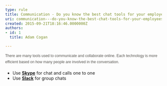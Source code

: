 ```yaml
---
type: rule
title: Communication - Do you know the best chat tools for your employees?
uri: communication---do-you-know-the-best-chat-tools-for-your-employees
created: 2015-09-21T18:16:46.0000000Z
authors:
- id: 1
  title: Adam Cogan

---
```




<span class='intro'> <p style="margin-bottom&#58;17px;color&#58;#585651;font-family&#58;verdana, arial, sans-serif;font-size&#58;12px;line-height&#58;19.8px;">There are many tools used to communicate and collaborate online.&#160;<span style="line-height&#58;19.8px;">Each technology is more efficient based on how many people&#160;are involved in the conversation.</span></p>  </span>

<ul><li>Use ​​<a href="http&#58;//www.skype.com/" target="_blank"><b>Skype</b></a> for chat and calls one to one</li><li>Use <a href="http&#58;//slack.com/" target="_blank"><b>Slack</b></a> for group chats​</li></ul>


